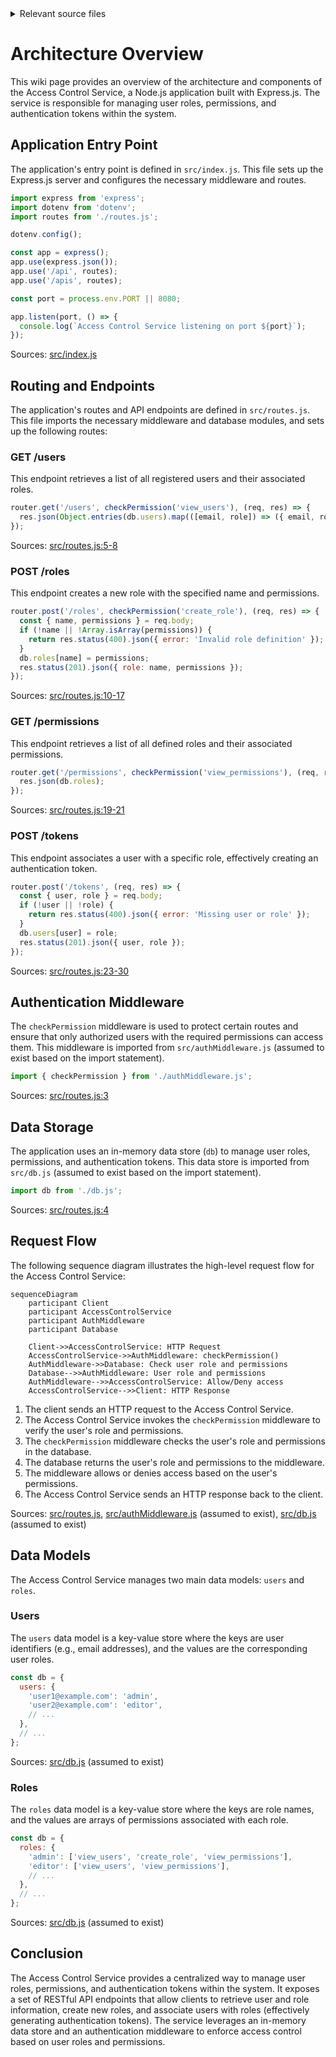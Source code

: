 <details>
<summary>Relevant source files</summary>

The following files were used as context for generating this wiki page:

- [src/index.js](https://github.com/aanickode/access-control-service/blob/main/src/index.js)
- [src/routes.js](https://github.com/aanickode/access-control-service/blob/main/src/routes.js)
- [src/authMiddleware.js](https://github.com/aanickode/access-control-service/blob/main/src/authMiddleware.js) (assumed to exist based on import statement)
- [src/db.js](https://github.com/aanickode/access-control-service/blob/main/src/db.js) (assumed to exist based on import statement)

</details>

# Architecture Overview

This wiki page provides an overview of the architecture and components of the Access Control Service, a Node.js application built with Express.js. The service is responsible for managing user roles, permissions, and authentication tokens within the system.

## Application Entry Point

The application's entry point is defined in `src/index.js`. This file sets up the Express.js server and configures the necessary middleware and routes.

```javascript
import express from 'express';
import dotenv from 'dotenv';
import routes from './routes.js';

dotenv.config();

const app = express();
app.use(express.json());
app.use('/api', routes);
app.use('/apis', routes);

const port = process.env.PORT || 8080;

app.listen(port, () => {
  console.log(`Access Control Service listening on port ${port}`);
});
```

Sources: [src/index.js](https://github.com/aanickode/access-control-service/blob/main/src/index.js)

## Routing and Endpoints

The application's routes and API endpoints are defined in `src/routes.js`. This file imports the necessary middleware and database modules, and sets up the following routes:

### GET /users

This endpoint retrieves a list of all registered users and their associated roles.

```javascript
router.get('/users', checkPermission('view_users'), (req, res) => {
  res.json(Object.entries(db.users).map(([email, role]) => ({ email, role })));
});
```

Sources: [src/routes.js:5-8](https://github.com/aanickode/access-control-service/blob/main/src/routes.js#L5-L8)

### POST /roles

This endpoint creates a new role with the specified name and permissions.

```javascript
router.post('/roles', checkPermission('create_role'), (req, res) => {
  const { name, permissions } = req.body;
  if (!name || !Array.isArray(permissions)) {
    return res.status(400).json({ error: 'Invalid role definition' });
  }
  db.roles[name] = permissions;
  res.status(201).json({ role: name, permissions });
});
```

Sources: [src/routes.js:10-17](https://github.com/aanickode/access-control-service/blob/main/src/routes.js#L10-L17)

### GET /permissions

This endpoint retrieves a list of all defined roles and their associated permissions.

```javascript
router.get('/permissions', checkPermission('view_permissions'), (req, res) => {
  res.json(db.roles);
});
```

Sources: [src/routes.js:19-21](https://github.com/aanickode/access-control-service/blob/main/src/routes.js#L19-L21)

### POST /tokens

This endpoint associates a user with a specific role, effectively creating an authentication token.

```javascript
router.post('/tokens', (req, res) => {
  const { user, role } = req.body;
  if (!user || !role) {
    return res.status(400).json({ error: 'Missing user or role' });
  }
  db.users[user] = role;
  res.status(201).json({ user, role });
});
```

Sources: [src/routes.js:23-30](https://github.com/aanickode/access-control-service/blob/main/src/routes.js#L23-L30)

## Authentication Middleware

The `checkPermission` middleware is used to protect certain routes and ensure that only authorized users with the required permissions can access them. This middleware is imported from `src/authMiddleware.js` (assumed to exist based on the import statement).

```javascript
import { checkPermission } from './authMiddleware.js';
```

Sources: [src/routes.js:3](https://github.com/aanickode/access-control-service/blob/main/src/routes.js#L3)

## Data Storage

The application uses an in-memory data store (`db`) to manage user roles, permissions, and authentication tokens. This data store is imported from `src/db.js` (assumed to exist based on the import statement).

```javascript
import db from './db.js';
```

Sources: [src/routes.js:4](https://github.com/aanickode/access-control-service/blob/main/src/routes.js#L4)

## Request Flow

The following sequence diagram illustrates the high-level request flow for the Access Control Service:

```mermaid
sequenceDiagram
    participant Client
    participant AccessControlService
    participant AuthMiddleware
    participant Database

    Client->>AccessControlService: HTTP Request
    AccessControlService->>AuthMiddleware: checkPermission()
    AuthMiddleware->>Database: Check user role and permissions
    Database-->>AuthMiddleware: User role and permissions
    AuthMiddleware-->>AccessControlService: Allow/Deny access
    AccessControlService-->>Client: HTTP Response
```

1. The client sends an HTTP request to the Access Control Service.
2. The Access Control Service invokes the `checkPermission` middleware to verify the user's role and permissions.
3. The `checkPermission` middleware checks the user's role and permissions in the database.
4. The database returns the user's role and permissions to the middleware.
5. The middleware allows or denies access based on the user's permissions.
6. The Access Control Service sends an HTTP response back to the client.

Sources: [src/routes.js](https://github.com/aanickode/access-control-service/blob/main/src/routes.js), [src/authMiddleware.js](https://github.com/aanickode/access-control-service/blob/main/src/authMiddleware.js) (assumed to exist), [src/db.js](https://github.com/aanickode/access-control-service/blob/main/src/db.js) (assumed to exist)

## Data Models

The Access Control Service manages two main data models: `users` and `roles`.

### Users

The `users` data model is a key-value store where the keys are user identifiers (e.g., email addresses), and the values are the corresponding user roles.

```javascript
const db = {
  users: {
    'user1@example.com': 'admin',
    'user2@example.com': 'editor',
    // ...
  },
  // ...
};
```

Sources: [src/db.js](https://github.com/aanickode/access-control-service/blob/main/src/db.js) (assumed to exist)

### Roles

The `roles` data model is a key-value store where the keys are role names, and the values are arrays of permissions associated with each role.

```javascript
const db = {
  roles: {
    'admin': ['view_users', 'create_role', 'view_permissions'],
    'editor': ['view_users', 'view_permissions'],
    // ...
  },
  // ...
};
```

Sources: [src/db.js](https://github.com/aanickode/access-control-service/blob/main/src/db.js) (assumed to exist)

## Conclusion

The Access Control Service provides a centralized way to manage user roles, permissions, and authentication tokens within the system. It exposes a set of RESTful API endpoints that allow clients to retrieve user and role information, create new roles, and associate users with roles (effectively generating authentication tokens). The service leverages an in-memory data store and an authentication middleware to enforce access control based on user roles and permissions.